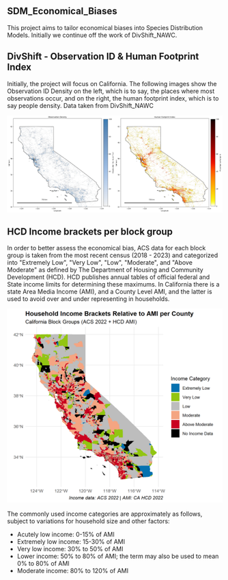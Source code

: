 ## SDM_Economical_Biases
This project aims to tailor economical biases into Species Distribution Models. Initially we continue off the work of DivShift_NAWC.

## DivShift - Observation ID & Human Footprint Index

Initially, the project will focus on California. The following images show the Observation ID Density on the left, which is to say, the places where most observations occur, and on the right, the human footprint index, which is to say people density. Data taken from DivShift_NAWC

![DivShift_California](images/combined_observation_and_footprint.png)

## HCD Income brackets per block group

In order to better assess the economical bias, ACS data for each block group is taken from the most recent census (2018 - 2023) and
categorized into "Extremely Low", "Very Low", "Low", "Moderate", and "Above Moderate" as defined by The Department of Housing and Community Development (HCD). HCD publishes annual tables of official federal and State income limits for determining these maximums. In California there is a state Area Media Income (AMI), and a County Level AMI, and the latter is used to avoid over and under representing in households. 

![HCD_Income_Brackets_per_block_group](images/household_income_brackets_rel_AMI_per_county.png)

The commonly used income categories are approximately as follows, subject to variations for household size and other factors:

- Acutely low income: 0-15% of AMI
- Extremely low income:  15-30% of AMI
- Very low income:  30% to 50% of AMI
- Lower income:  50% to 80% of AMI; the term may also be used to mean 0% to 80% of AMI
- Moderate income:  80% to 120% of AMI
